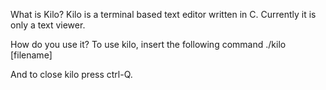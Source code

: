 What is Kilo?
Kilo is a terminal based text editor written in C. Currently it is only
a text viewer.

How do you use it?
To use kilo, insert the following command
./kilo [filename]

And to close kilo press ctrl-Q.
